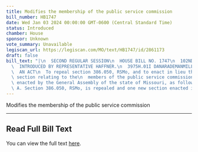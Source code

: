 ```yaml
---
title: Modifies the membership of the public service commission
bill_number: HB1747
date: Wed Jan 03 2024 00:00:00 GMT-0600 (Central Standard Time)
status: Introduced
chamber: House
sponsor: Unknown
vote_summary: Unavailable
legiscan_url: https://legiscan.com/MO/text/HB1747/id/2861173
draft: false
bill_text: "|\n  SECOND REGULAR SESSION\n  HOUSE BILL NO. 1747\n  102ND GENERAL ASSEMBLY\n\
  \  INTRODUCED BY REPRESENTATIVE HAFFNER.\n  3975H.01I DANARADEMANMILLER,ChiefClerk\n\
  \  AN ACT\n  To repeal section 386.050, RSMo, and to enact in lieu thereof one new\
  \ section relating to the\n  members of the public service commission.\n  Be it\
  \ enacted by the General Assembly of the state of Missouri, as follows:\n  Section\
  \ A. Section 386.050, RSMo, is repealed and one new section enacted in lieu"
---
```

Modifies the membership of the public service commission

---

## Read Full Bill Text

You can view the full text [here](https://legiscan.com/MO/text/HB1747/id/2861173).
